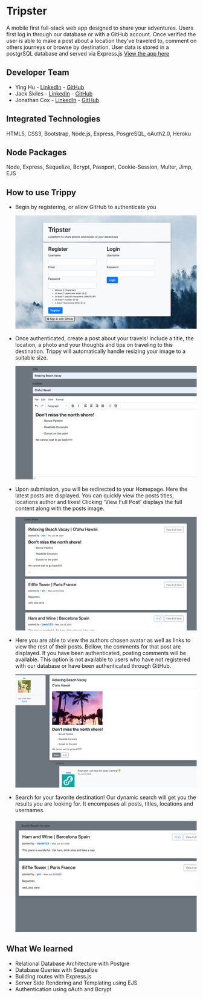 # Tripster
A mobile first full-stack web app designed to share your adventures.  Users first log in through our database or with a GitHub account.  Once verified the user is able to make a post about a location they've traveled to, comment on others journeys or browse by destination.  User data is stored in a postgrSQL database and served via Express.js
[View the app here](https://trippy-blog.herokuapp.com/)

## Developer Team
- Ying Hu - [LinkedIn](https://www.linkedin.com/in/yingx-hu/) - [GitHub](https://github.com/HuDaMan0621)
- Jack Skiles - [LinkedIn](https://www.linkedin.com/in/jack-skiles-46500a1a7/) - [GitHub](https://github.com/JackSkiles)
- Jonathan Cox - [LinkedIn](https://www.linkedin.com/in/jonathancox11/) - [GitHub](https://github.com/jonathancox1)

## Integrated Technologies
HTML5, CSS3, Bootstrap, Node.js, Express, PosgreSQL, oAuth2.0, Heroku

## Node Packages
Node, Express, Sequelize, Bcrypt, Passport, Cookie-Session, Multer, Jimp, EJS

## How to use Trippy
 - Begin by registering, or allow GitHub to authenticate you

    ![login](./public/img/screenshot1.png)

 - Once authenticated, create a post about your travels!  Include a title, the location, a photo and your thoughts and tips on traveling to this destination.   Trippy will automatically handle resizing your image to a suitable size.

    ![newest posts](./public/img/screenshot2.png)

 - Upon submission, you will be redirected to your Homepage.  Here the latest posts are displayed.  You can quickly view the posts titles, locations author and likes!  Clicking 'View Full Post' displays the full content along with the posts image.

   ![create post](./public/img/screenshot3.png)

 - Here you are able to view the authors chosen avatar as well as links to view the rest of their posts. Bellow, the comments for that post are displayed. If you have been authenticated, posting comments will be available.  This option is not available to users who have not registered with our database or have been authenticated through GitHub.

    ![full post](./public/img/screenshot4.png)

 - Search for your favorite destination!  Our dynamic search will get you the results you are looking for.  It encompases all posts, titles, locations and usernames.  

     ![search](./public/img/screenshot5.png)

## What We learned
- Relational Database Architecture with Postgre
- Database Queries with Sequelize
- Building routes with Express.js
- Server Side Rendering and Templating using EJS
- Authentication using oAuth and Bcrypt

